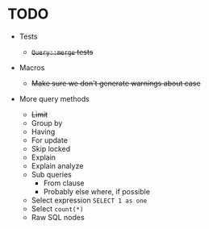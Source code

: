 # TODO

- Tests
  - ~~`Query::merge` tests~~

- Macros
  - ~~Make sure we don't generate warnings about case~~

- More query methods
  - ~~Limit~~
  - Group by
  - Having
  - For update
  - Skip locked
  - Explain
  - Explain analyze
  - Sub queries
    - From clause
    - Probably else where, if possible
  - Select expression `SELECT 1 as one`
  - Select `count(*)`
  - Raw SQL nodes

